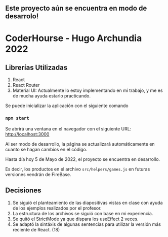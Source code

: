 ## Este proyecto aún se encuentra en modo de desarrolo!

# CoderHourse - Hugo Archundia 2022

## Librerías Utilizadas

1. React
2. React Router
3. Material UI: Actualmente lo estoy implementando en mi trabajo, y me es de mucha ayuda estarlo practicando.

Se puede inicializar la aplicación con el siguiente comando

### `npm start`

Se abrirá una ventana en el navegador con el siguiente URL: [http://localhost:3000](http://localhost:3000)

Al ser modo de desarrollo, la página se actualizará automáticamente en cuanto se hagan cambios en el código.

Hasta día hoy 5 de Mayo de 2022, el proyecto se encuentra en desarrollo.

Es decir, los productos en el archivo `src/helpers/games.js` en futuras versiones vendrán de FireBase.

## Decisiones
1. Se siguió el planteamiento de las diapositivas vistas en clase con ayuda de los ejemplos realizados por el profesor. 
2. La estructura de los archivos se siguió con base en mi experiencia.
3. Se quitó el StrictMode ya que dispara los useEffect 2 veces.
4. Se adaptó la sintáxis de algunas sentencias para utilizar la versión más reciente de React. (18)
